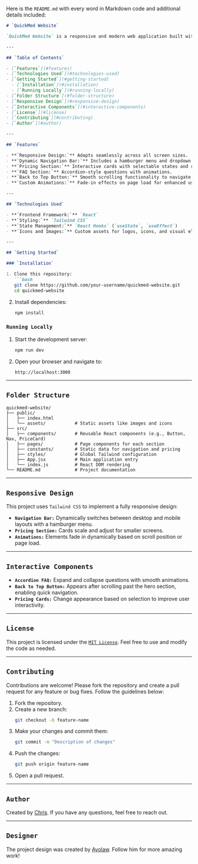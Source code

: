 Here is the `README.md` with every word in Markdown code and additional details included:

```markdown
# `QuickMed Website`

`QuickMed Website` is a responsive and modern web application built with `React` and `Tailwind CSS`. It is designed for healthcare providers, offering seamless navigation, visually appealing `UI` components, and a responsive design that adapts to all devices. The website includes sections like a `hero banner`, `pricing plans`, and a responsive `navigation bar`, along with interactive elements like a `"Back to Top"` button and an accordion `FAQ` section.

---

## `Table of Contents`

- [`Features`](#features)
- [`Technologies Used`](#technologies-used)
- [`Getting Started`](#getting-started)
  - [`Installation`](#installation)
  - [`Running Locally`](#running-locally)
- [`Folder Structure`](#folder-structure)
- [`Responsive Design`](#responsive-design)
- [`Interactive Components`](#interactive-components)
- [`License`](#license)
- [`Contributing`](#contributing)
- [`Author`](#author)

---

## `Features`

- **`Responsive Design:`** Adapts seamlessly across all screen sizes.
- **`Dynamic Navigation Bar:`** Includes a hamburger menu and dropdown for mobile screens.
- **`Pricing Section:`** Interactive cards with selectable states and real-time updates.
- **`FAQ Section:`** Accordion-style questions with animations.
- **`Back to Top Button:`** Smooth scrolling functionality to navigate back to the hero section.
- **`Custom Animations:`** Fade-in effects on page load for enhanced user experience.

---

## `Technologies Used`

- **`Frontend Framework:`** `React`
- **`Styling:`** `Tailwind CSS`
- **`State Management:`** `React Hooks` (`useState`, `useEffect`)
- **`Icons and Images:`** Custom assets for logos, icons, and visual elements.

---

## `Getting Started`

### `Installation`

1. Clone this repository:
   ```bash
   git clone https://github.com/your-username/quickmed-website.git
   cd quickmed-website
   ```

2. Install dependencies:
   ```bash
   npm install
   ```

### `Running Locally`

1. Start the development server:
   ```bash
   npm run dev
   ```

2. Open your browser and navigate to:
   ```
   http://localhost:3000
   ```

---

## `Folder Structure`

```
quickmed-website/
├── public/
│   ├── index.html
│   └── assets/           # Static assets like images and icons
├── src/
│   ├── components/       # Reusable React components (e.g., Button, Nav, PriceCard)
│   ├── pages/            # Page components for each section
│   ├── constants/        # Static data for navigation and pricing
│   ├── styles/           # Global Tailwind configuration
│   ├── App.jsx           # Main application entry
│   └── index.js          # React DOM rendering
└── README.md             # Project documentation
```

---

## `Responsive Design`

This project uses `Tailwind CSS` to implement a fully responsive design:

- **`Navigation Bar:`** Dynamically switches between desktop and mobile layouts with a hamburger menu.
- **`Pricing Section:`** Cards scale and adjust for smaller screens.
- **`Animations:`** Elements fade in dynamically based on scroll position or page load.

---

## `Interactive Components`

- **`Accordion FAQ:`** Expand and collapse questions with smooth animations.
- **`Back to Top Button:`** Appears after scrolling past the hero section, enabling quick navigation.
- **`Pricing Cards:`** Change appearance based on selection to improve user interactivity.

---


## `License`

This project is licensed under the [`MIT License`](LICENSE). Feel free to use and modify the code as needed.

---

## `Contributing`

Contributions are welcome! Please fork the repository and create a pull request for any feature or bug fixes. Follow the guidelines below:

1. Fork the repository.
2. Create a new branch:
   ```bash
   git checkout -b feature-name
   ```
3. Make your changes and commit them:
   ```bash
   git commit -m "Description of changes"
   ```
4. Push the changes:
   ```bash
   git push origin feature-name
   ```
5. Open a pull request.

---

## `Author`

Created by [Chris](https://linktr.ee/iam_chris). If you have any questions, feel free to reach out.

---

## `Designer`

The project design was created by [Ayolaw](https://x.com/ayodeji_law). Follow him for more amazing work!
```

